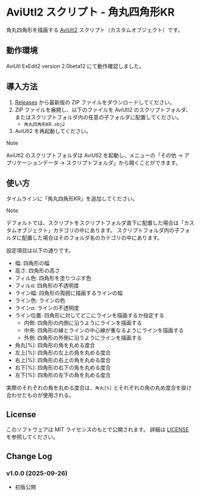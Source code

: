 # AviUtl2 スクリプト - 角丸四角形KR

角丸四角形を描画する
[AviUtl2](http://spring-fragrance.mints.ne.jp/aviutl/) スクリプト（カスタムオブジェクト）です。

## 動作環境

AviUtl ExEdit2 version 2.0beta12 にて動作確認しました。

## 導入方法

1. [Releases](https://github.com/karoterra/aviutl2-RoundedRect/releases/) から最新版の ZIP ファイルをダウンロードしてください。
2. ZIP ファイルを展開し、以下のファイルを AviUtl2 のスクリプトフォルダ、またはスクリプトフォルダ内の任意の子フォルダに配置してください。
   - `角丸四角形KR.obj2`
3. AviUtl2 を再起動してください。

> [!NOTE]
> AviUtl2 のスクリプトフォルダは AviUtl2 を起動し、メニューの「その他 → アプリケーションデータ → スクリプトフォルダ」から開くことができます。
> 

## 使い方

タイムラインに「角丸四角形KR」を追加してください。

> [!NOTE]
> デフォルトでは、スクリプトをスクリプトフォルダ直下に配置した場合は「カスタムオブジェクト」カテゴリの中にあります。
> スクリプトフォルダ内の子フォルダに配置した場合はそのフォルダ名のカテゴリの中にあります。

設定項目は以下の通りです。

- 幅: 四角形の幅
- 高さ: 四角形の高さ
- フィル色: 四角形を塗りつぶす色
- フィルα: 四角形の不透明度
- ライン幅: 四角形の周囲に描画するラインの幅
- ライン色: ラインの色
- ラインα: ラインの不透明度
- ライン位置: 四角形に対してどこにラインを描画するか指定する
  - 内側: 四角形の内側に沿うようにラインを描画する
  - 中央: 四角形の縁とラインの中心線が重なるようにラインを描画する
  - 外側: 四角形の外側に沿うようにラインを描画する
- 角丸[%]: 四角形の角を丸める度合
- 左上[%]: 四角形の左上の角を丸める度合
- 右上[%]: 四角形の右上の角を丸める度合
- 右下[%]: 四角形の右下の角を丸める度合
- 左下[%]: 四角形の左下の角を丸める度合

実際のそれぞれの角を丸める度合は、`角丸[%]` とそれぞれの角の丸め度合を掛け合わせたものが使用される。

## License

このソフトウェアは MIT ライセンスのもとで公開されます。
詳細は [LICENSE](LICENSE) を参照してください。

## Change Log

### v1.0.0 (2025-09-26)
- 初版公開
